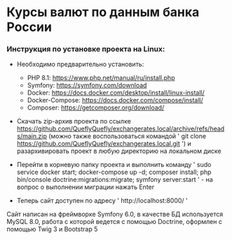 # Курсы валют по данным банка России

### Инструкция по установке проекта на Linux:

- Необходимо предварительно установить:
  - PHP 8.1:  https://www.php.net/manual/ru/install.php
  - Symfony:  https://symfony.com/download
  - Docker:  https://docs.docker.com/desktop/install/linux-install/
  - Docker-Compose: https://docs.docker.com/compose/install/
  - Composer: https://getcomposer.org/download/

- Скачать zip-архив проекта по ссылке https://github.com/QueflyQuefly/exchangerates.local/archive/refs/heads/main.zip 
  (можно также воспользоваться командой ' git clone https://github.com/QueflyQuefly/exchangerates.local.git ')
  и разархивировать проект в любую директорию на локальном диске
- Перейти в корневую папку проекта и выполнить команду ' sudo service docker start; docker-compose up -d; composer install; php bin/console doctrine:migrations:migrate; symfony server:start ' - на вопрос о выполнении миграции нажать Enter
- Теперь сайт доступен по адресу ' http://localhost:8000/ '

Сайт написан на фреймворке Symfony 6.0, в качестве БД используется MySQL 8.0, работа с которой ведется с помощью Doctrine, оформлен с помощью Twig 3 и Bootstrap 5
